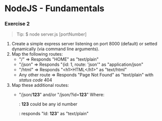 # NodeJS - Fundamentals #

### Exercise 2 ###

>
> Tip:
> $ node server.js [portNumber]
>

1. Create a simple express server listening on port 8000 (default) or setted dynamically (via command line arguments).
1. Map the following routes:
    * "/" => Responds "HOME" as "text/plain"
    * "/json" => Responds "{id: 1, route: 'json'" as "application/json"
    * "/html" => Responds "&lt;h1&gt;HTML&lt;/h1&gt;" as "text/html"
    * Any other route => Responds "Page Not Found" as "text/plain" with _status code_ 404
1. Map these additional routes:
    * "/json/**123**" and/or "/json/?id=**123**" Where:

        : **123** could be any id number

        : responds "Id: **123**" as "text/plain"
